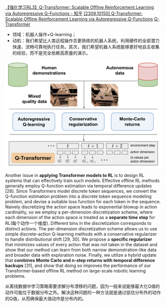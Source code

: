 [【强化学习RL3】Q-Transformer: Scalable Offline Reinforcement Learning via Autoregressive Q-Functions - 知乎](https://zhuanlan.zhihu.com/p/658364677)
[[2309.10150] Q-Transformer: Scalable Offline Reinforcement Learning via Autoregressive Q-Functions](https://arxiv.org/abs/2309.10150)
[Q-Transformer](https://qtransformer.github.io/)

- 领域：机器人操作+Q-learning；
- 动机：我们希望比人类远程操作员更熟练的机器人系统，利用硬件的全部潜力快速、流畅可靠地执行任务。其次，我们希望机器人系统能够更好地自主收集的经验，而不是完全依赖高质量的演示。

![image.png](https://raw.githubusercontent.com/Shichun-Liu/images-on-picgo/main/pics/20240109145642.png)

Another issue in **applying Transformer models to RL** is to design RL systems that can effectively train such models. Effective offline RL methods generally employ Q-function estimation via temporal difference updates [28]. Since Transformers model discrete token sequences, we convert the Q-function estimation problem into a discrete token sequence modeling problem, and devise a suitable loss function for each token in the sequence. Naively discretizing the action space leads to exponential blowup in action cardinality, so we employ a per-dimension discretization scheme, where each dimension of the action space is treated as a **separate time step** for RL(每个动作一个维度). Different bins in the discretization corresponds to distinct actions. The per-dimension discretization scheme allows us to use simple discrete-action Q-learning methods with a conservative regularizer to handle distributional shift [29, 30]. We propose a **specific regularizer** that minimizes values of every action that was not taken in the dataset and show that our method can learn from both narrow demonstration-like data and broader data with exploration noise. Finally, we utilize a hybrid update that **combines Monte Carlo and n-step returns with temporal difference backups** [31], and show that doing so improves the performance of our Transformer-based offline RL method on large-scale robotic learning problems.

从离线数据中学习策略需要求解分布漂移的问题，因为一般来说能够最大化Q值的动作可能位于数据分布之外。解决这种问题的一种方法就是通过低估分布外的动作的Q值，从而确保最大值动作是分布内的。

